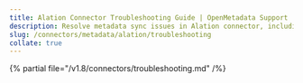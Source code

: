 ```yaml
---
title: Alation Connector Troubleshooting Guide | OpenMetadata Support
description: Resolve metadata sync issues in Alation connector, including authentication errors, sync gaps, and asset duplication.
slug: /connectors/metadata/alation/troubleshooting
collate: true
---
```


{% partial file="/v1.8/connectors/troubleshooting.md" /%}
